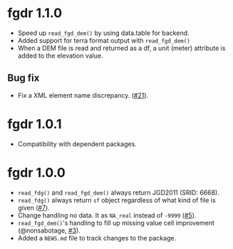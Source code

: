 # fgdr 1.1.0

* Speed up `read_fgd_dem()` by using data.table for backend.
* Added support for terra format output with `read_fgd_dem()` 
* When a DEM file is read and returned as a df, a unit (meter) attribute is added to the elevation value.

## Bug fix

- Fix a XML element name discrepancy. ([#21](https://github.com/uribo/fgdr/issues/21)).

# fgdr 1.0.1

* Compatibility with dependent packages.

# fgdr 1.0.0

* `read_fdg()` and `read_fgd_dem()` always return JGD2011 (SRID: 6668).
* `read_fdg()` always return `sf` object regardless of what kind of file is given ([#7](https://github.com/uribo/fgdr/pull/7)).
* Change handling no data. It as `NA_real` instead of `-9999` ([#5](https://github.com/uribo/fgdr/issues/5)).
* `read_fgd_dem()`'s handling to fill up missing value cell improvement (@nonsabotage, [#3](https://github.com/uribo/fgdr/issues/3)).
* Added a `NEWS.md` file to track changes to the package.
